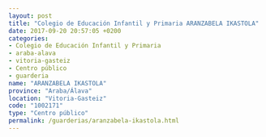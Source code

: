 ```yaml
---
layout: post
title: "Colegio de Educación Infantil y Primaria ARANZABELA IKASTOLA"
date: 2017-09-20 20:57:05 +0200
categories:
- Colegio de Educación Infantil y Primaria
- araba-alava
- vitoria-gasteiz
- Centro público
- guarderia
name: "ARANZABELA IKASTOLA"
province: "Araba/Álava"
location: "Vitoria-Gasteiz"
code: "1002171"
type: "Centro público"
permalink: /guarderias/aranzabela-ikastola.html
---
```

